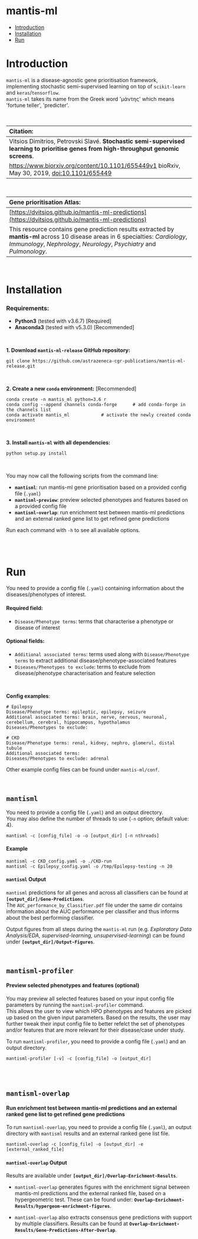 # mantis-ml 

- [Introduction](#introduction) 
- [Installation](#installation) 
- [Run](#run) 



Introduction
============
`mantis-ml` is a disease-agnostic gene prioritisation framework, implementing stochastic semi-supervised learning on top of `scikit-learn` and `keras`/`tensorflow`.  
`mantis-ml` takes its name from the Greek word 'μάντης' which means 'fortune teller', 'predicter'.

<br>

|Citation: |
| :---- |
|Vitsios Dimitrios, Petrovski Slavé. **Stochastic semi-supervised learning to prioritise genes from high-throughput genomic screens**. <br/>
https://www.biorxiv.org/content/10.1101/655449v1 bioRxiv, May 30, 2019, [doi:10.1101/655449](https://doi.org/10.1101/655449) |

<br>

| Gene prioritisation Atlas: |
| :---- |
| [https://dvitsios.github.io/mantis-ml-predictions](https://dvitsios.github.io/mantis-ml-predictions) |
| This resource contains gene prediction results extracted by **mantis-ml** across 10 disease areas in 6 specialties: _Cardiology_, _Immunology_, _Nephrology_, _Neurology_, _Psychiatry_ and _Pulmonology_. |


<br>

Installation
============
### Requirements:
- **Python3** (tested with v3.6.7)   [Required]
- **Anaconda3** (tested with v5.3.0) [Recommended]

<br>

**1. Download `mantis-ml-release` GitHub repository:**
```
git clone https://github.com/astrazeneca-cgr-publications/mantis-ml-release.git
```

<br/>

**2. Create a new `conda` environment:** [Recommended]
```
conda create -n mantis_ml python=3.6 r
conda config --append channels conda-forge   	# add conda-forge in the channels list
conda activate mantis_ml			# activate the newly created conda environment
```

<br>

**3. Install `mantis-ml` with all dependencies:**
```
python setup.py install
```

<br>


You may now call the following scripts from the command line:
- **`mantisml`**: run mantis-ml gene prioritisation based on a provided config file (`.yaml`)
- **`mantisml-preview`**: preview selected phenotypes and features based on a provided config file
- **`mantisml-overlap`**: run enrichment test between mantis-ml predictions and an external ranked gene list to get refined gene predictions

Run each command with `-h` to see all available options.


<br><br>



Run
===

You need to provide a config file (`.yaml`) containing information about the diseases/phenotypes of interest.
<br>


#### Required field:
- `Disease/Phenotype terms`: terms that characterise a phenotype or disease of interest


#### Optional fields:
- `Additional associated terms`: terms used along with `Disease/Phenotype terms` to extract additional disease/phenotype-associated features
- `Diseases/Phenotypes to exclude`: terms to exclude from disease/phenotype characterisation and feature selection


<br>


**Config examples**:
```
# Epilepsy
Disease/Phenotype terms: epileptic, epilepsy, seizure
Additional associated terms: brain, nerve, nervous, neuronal, cerebellum, cerebral, hippocampus, hypothalamus
Diseases/Phenotypes to exclude: 
```
```
# CKD
Disease/Phenotype terms: renal, kidney, nephro, glomerul, distal tubule 
Additional associated terms: 
Diseases/Phenotypes to exclude: adrenal
```

Other example config files can be found under `mantis-ml/conf`. 

<br>




## `mantisml`
You need to provide a config file (`.yaml`) and an output directory. 
<br>
You may also define the number of threads to use (`-n` option; default value: 4).
```
mantisml -c [config_file] -o -o [output_dir] [-n nthreads]
```

#### Example
```
mantisml -c CKD_config.yaml -o ./CKD-run
mantisml -c Epilepsy_config.yaml -o /tmp/Epilepsy-testing -n 20
```


#### `mantisml` Output
`mantisml` predictions for all genes and across all classifiers can be found at **`[output_dir]/Gene-Predictions`**. 
<br>
The `AUC_performance_by_Classifier.pdf` file under the same dir contains information about the AUC performance per classifier and thus informs about the best performing classifier.

Output figures from all steps during the `mantis-ml` run (e.g. *Exploratory Data Analysis/EDA, supervised-learning, unsupervised-learning*) can be found under **`[output_dir]/Output-Figures`**.

<br>

## `mantisml-profiler`

#### Preview selected phenotypes and features (optional)
You may preview all selected features based on your input config file parameters by running the `mantisml-profiler` command.
<br>
This allows the user to view which HPO phenotypes and features are picked up based on the given input parameters. Based on the results, the user may further tweak their input config file to better refelct the set of phenotypes and/or features that are more relevant for their disease/case under study.

To run `mantisml-profiler`, you need to provide a config file (`.yaml`) and an output directory.
```
mantisml-profiler [-v] -c [config_file] -o [output_dir]
```

<br><br>

## `mantisml-overlap`
#### Run enrichment test between mantis-ml predictions and an external ranked gene list to get refined gene predictions

To run `mantisml-overlap`, you need to provide a config file (`.yaml`), an output directory with `mantisml` results and an external ranked gene list file.
```
mantisml-overlap -c [config_file] -o [output_dir] -e [external_ranked_file]
```


#### `mantisml-overlap` Output
Results are available under **`[output_dir]/Overlap-Enrichment-Results`**.

- `mantisml-overlap` generates figures with the enrichment signal between mantis-ml predictions and the external ranked file, based on a hypergeometric test. 
These can be found under: **`Overlap-Enrichment-Results/hypergeom-enrichment-figures`**.

- `mantisml-overlap` also extracts consensus gene predictions with support by multiple classifiers. 
Results can be found at **`Overlap-Enrichment-Results/Gene-Predictions-After-Overlap`**.


